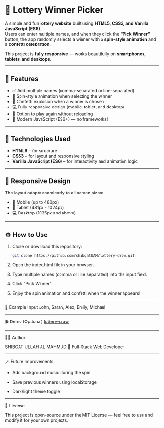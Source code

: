 # 🎉 Lottery Winner Picker

A simple and fun **lottery website** built using **HTML5, CSS3, and Vanilla JavaScript (ES6)**.  
Users can enter multiple names, and when they click the **"Pick Winner"** button, the app randomly selects a winner with a **spin-style animation** and a **confetti celebration**.  

This project is **fully responsive** — works beautifully on **smartphones, tablets, and desktops**.

---

## 🚀 Features

- ✅ Add multiple names (comma-separated or line-separated)
- 🎡 Spin-style animation when selecting the winner
- 🎊 Confetti explosion when a winner is chosen
- 💻 Fully responsive design (mobile, tablet, and desktop)
- 🔄 Option to play again without reloading
- 🧠 Modern JavaScript (ES6+) — no frameworks!

---

## 🧩 Technologies Used

- **HTML5** – for structure  
- **CSS3** – for layout and responsive styling  
- **Vanilla JavaScript (ES6)** – for interactivity and animation logic  

---

## 📱 Responsive Design

The layout adapts seamlessly to all screen sizes:
- 📱 Mobile (up to 480px)
- 📲 Tablet (481px - 1024px)
- 💻 Desktop (1025px and above)

---

## ⚙️ How to Use

1. Clone or download this repository:
   ```bash
   git clone https://github.com/shibgatUAM/lottery-draw.git

2. Open the index.html file in your browser.

3. Type multiple names (comma or line separated) into the input field.

4. Click "Pick Winner".

5. Enjoy the spin animation and confetti when the winner appears!

---

🧠 Example Input
John, Sarah, Alex, Emily, Michael

---

🎬 Demo (Optional)
[lottery-draw](https://lottery-draw-suam.vercel.app/)

---

🧑‍💻 Author

SHIBGAT ULLAH AL MAHMUD
💼 Full-Stack Web Developer

---

🪄 Future Improvements

- Add background music during the spin

- Save previous winners using localStorage

- Dark/light theme toggle

---

📜 License

This project is open-source under the MIT License — feel free to use and modify it for your own projects.